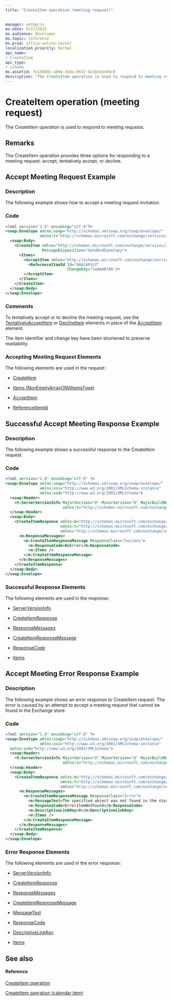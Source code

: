 ```yaml
---
title: "CreateItem operation (meeting request)"
 
 
manager: sethgros
ms.date: 9/17/2015
ms.audience: Developer
ms.topic: reference
ms.prod: office-online-server
localization_priority: Normal
api_name:
- CreateItem
api_type:
- schema
ms.assetid: fe136881-a804-456a-8552-8a1bea5eb9c8
description: "The CreateItem operation is used to respond to meeting requests."
---
```


# CreateItem operation (meeting request)

The CreateItem operation is used to respond to meeting requests.
  
## Remarks

The CreateItem operation provides three options for responding to a meeting request: accept, tentatively accept, or decline. 
  
## Accept Meeting Request Example

### Description

The following example shows how to accept a meeting request invitation.
  
### Code

```XML
<?xml version="1.0" encoding="utf-8"?>
<soap:Envelope xmlns:soap="http://schemas.xmlsoap.org/soap/envelope/"
               xmlns:t="http://schemas.microsoft.com/exchange/services/2006/types">
  <soap:Body>
    <CreateItem xmlns="http://schemas.microsoft.com/exchange/services/2006/messages"
                MessageDisposition="SendAndSaveCopy">
      <Items>
        <AcceptItem xmlns="http://schemas.microsoft.com/exchange/services/2006/types">
          <ReferenceItemId Id="AAAlAFVzZ"
                           ChangeKey="CwAAABYAA"/>
        </AcceptItem>
      </Items>
    </CreateItem>
  </soap:Body>
</soap:Envelope>
```

### Comments

To tentatively accept or to decline the meeting request, use the [TentativelyAcceptItem](tentativelyacceptitem.md) or [DeclineItem](declineitem.md) elements in place of the [AcceptItem](acceptitem.md) element. 
  
The item identifier and change key have been shortened to preserve readability.
  
### Accepting Meeting Request Elements

The following elements are used in the request:
  
- [CreateItem](createitem.md)
    
- [Items (NonEmptyArrayOfAllItemsType)](items-nonemptyarrayofallitemstype.md)
    
- [AcceptItem](acceptitem.md)
    
- [ReferenceItemId](referenceitemid.md)
    
## Successful Accept Meeting Response Example

### Description

The following example shows a successful response to the CreateItem request.
  
### Code

```XML
<?xml version="1.0" encoding="utf-8" ?>
<soap:Envelope xmlns:soap="http://schemas.xmlsoap.org/soap/envelope/" 
               xmlns:xsi="http://www.w3.org/2001/XMLSchema-instance" 
               xmlns:xsd="http://www.w3.org/2001/XMLSchema">
  <soap:Header>
    <t:ServerVersionInfo MajorVersion="8" MinorVersion="0" MajorBuildNumber="685" MinorBuildNumber="8" 
                         xmlns:t="http://schemas.microsoft.com/exchange/services/2006/types" />
  </soap:Header>
  <soap:Body>
    <CreateItemResponse xmlns:m="http://schemas.microsoft.com/exchange/services/2006/messages" 
                        xmlns:t="http://schemas.microsoft.com/exchange/services/2006/types" 
                        xmlns="http://schemas.microsoft.com/exchange/services/2006/messages">
      <m:ResponseMessages>
        <m:CreateItemResponseMessage ResponseClass="Success">
          <m:ResponseCode>NoError</m:ResponseCode>
          <m:Items />
        </m:CreateItemResponseMessage>
      </m:ResponseMessages>
    </CreateItemResponse>
  </soap:Body>
</soap:Envelope>
```

### Successful Response Elements

The following elements are used in the response:
  
- [ServerVersionInfo](serverversioninfo.md)
    
- [CreateItemResponse](createitemresponse.md)
    
- [ResponseMessages](responsemessages.md)
    
- [CreateItemResponseMessage](createitemresponsemessage.md)
    
- [ResponseCode](responsecode.md)
    
- [Items](items.md)
    
## Accept Meeting Error Response Example

### Description

The following example shows an error response to CreateItem request. The error is caused by an attempt to accept a meeting request that cannot be found in the Exchange store.
  
### Code

```XML
<?xml version="1.0" encoding="utf-8" ?>
<soap:Envelope xmlns:soap="http://schemas.xmlsoap.org/soap/envelope/" 
               xmlns:xsi="http://www.w3.org/2001/XMLSchema-instance" 
  xmlns:xsd="http://www.w3.org/2001/XMLSchema">
  <soap:Header>
    <t:ServerVersionInfo MajorVersion="8" MinorVersion="0" MajorBuildNumber="685" MinorBuildNumber="8" 
                         xmlns:t="http://schemas.microsoft.com/exchange/services/2006/types" />
  </soap:Header>
  <soap:Body>
    <CreateItemResponse xmlns:m="http://schemas.microsoft.com/exchange/services/2006/messages" 
                        xmlns:t="http://schemas.microsoft.com/exchange/services/2006/types" 
                        xmlns="http://schemas.microsoft.com/exchange/services/2006/messages">
      <m:ResponseMessages>
        <m:CreateItemResponseMessage ResponseClass="Error">
          <m:MessageText>The specified object was not found in the store.</m:MessageText>
          <m:ResponseCode>ErrorItemNotFound</m:ResponseCode>
          <m:DescriptiveLinkKey>0</m:DescriptiveLinkKey>
          <m:Items />
        </m:CreateItemResponseMessage>
      </m:ResponseMessages>
    </CreateItemResponse>
  </soap:Body>
</soap:Envelope>
```

### Error Response Elements

The following elements are used in the error response:
  
- [ServerVersionInfo](serverversioninfo.md)
    
- [CreateItemResponse](createitemresponse.md)
    
- [ResponseMessages](responsemessages.md)
    
- [CreateItemResponseMessage](createitemresponsemessage.md)
    
- [MessageText](messagetext.md)
    
- [ResponseCode](responsecode.md)
    
- [DescriptiveLinkKey](descriptivelinkkey.md)
    
- [Items](items.md)
    
## See also

#### Reference

[CreateItem operation](createitem-operation.md)
  
[CreateItem operation (calendar item)](createitem-operation-calendar-item.md)

